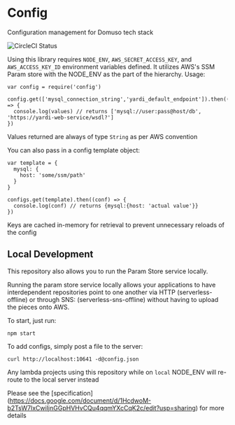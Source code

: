 # Config
Configuration management for Domuso tech stack

![CircleCI Status](https://circleci.com/gh/Domuso/config.svg?style=shield&circle-token=b9acc16e755de9410b485b2c2edc8869966af746)

Using this library requires `NODE_ENV`, `AWS_SECRET_ACCESS_KEY`, and `AWS_ACCESS_KEY_ID` environment
variables defined.  It utilizes AWS's SSM Param store with the NODE_ENV as the part of the hierarchy.
Usage:

```
var config = require('config')

config.get(['mysql_connection_string','yardi_default_endpoint']).then((values) => {
  console.log(values) // returns ['mysql://user:pass@host/db', 'https://yardi-web-service/wsdl?']
})

```

Values returned are always of type `String` as per AWS convention

You can also pass in a config template object:

```
var template = {
  mysql: {
    host: 'some/ssm/path'
  }
}

configs.get(template).then((conf) => {
  console.log(conf) // returns {mysql:{host: 'actual value'}}
})
```

Keys are cached in-memory for retrieval to prevent unnecessary reloads of the config


## Local Development

This repository also allows you to run the Param Store service locally.

Running the param store service locally allows your applications to have interdependent repositories
point to one another via HTTP (serverless-offline) or through SNS: (serverless-sns-offline) without
having to upload the pieces onto AWS.

To start, just run:

```
npm start
```

To add configs, simply post a file to the server:

```
curl http://localhost:10641 -d@config.json
```

Any lambda projects using this repository while on `local` NODE_ENV will re-route to the local server instead

Please see the [specification]
(https://docs.google.com/document/d/1HcdwoM-b2TsW7lxCwiIjnGGpHVHvCQu4qqmYXcCqK2c/edit?usp=sharing) for more details